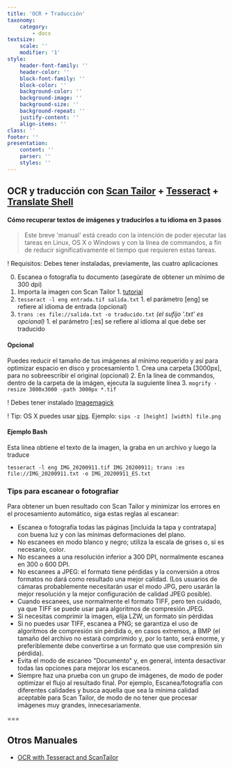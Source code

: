 ```yaml
---
title: 'OCR + Traducción'
taxonomy:
    category:
        - docs
textsize:
    scale: ''
    modifier: '1'
style:
    header-font-family: ''
    header-color: ''
    block-font-family: ''
    block-color: ''
    background-color: ''
    background-image: ''
    background-size: ''
    background-repeat: ''
    justify-content: ''
    align-items: ''
class: ''
footer: ''
presentation:
    content: ''
    parser: ''
    styles: ''
---
```


## OCR y traducción con [Scan Tailor](https://scantailor.org/) + [Tesseract](https://github.com/tesseract-ocr/) + [Translate Shell](https://www.soimort.org/translate-shell/)


#### Cómo recuperar textos de imágenes y traducirlos a tu idioma en 3 pasos

> Este breve 'manual' está creado con la intención de poder ejecutar las tareas en Linux, OS X o Windows y con la línea de commandos, a fin de reducir significativamente el tiempo que requieren estas tareas.

! Requisitos: Debes tener instaladas, previamente, las cuatro aplicaciones

0. Escanea o fotografía tu documento (asegúrate de obtener un mínimo de 300 dpi)
1. Importa la imagen con Scan Tailor
		1. [tutorial](https://youtu.be/qLUgMQkkhtA)
2. `tesseract -l eng entrada.tif salida.txt`
		1. el parámetro [eng] se refiere al idioma de entrada (opcional)
3. `trans :es file://salida.txt -o traducido.txt` _(el sufijo '.txt' es opcional)_
		1. el parámetro [:es] se refiere al idioma al que debe ser traducido


#### Opcional
Puedes reducir el tamaño de tus imágenes al mínimo requerido y así para optimizar espacio en disco y procesamiento
		1. Crea una carpeta [3000px], para no sobreescribir el original (opcional)
		2. En la línea de commandos, dentro de la carpeta de la imágen, ejecuta la suguiente línea
		3. `mogrify -resize 3000x3000 -path 3000px *.tif`

! Debes tener instalado [Imagemagick](https://www.imagemagick.org/)

! Tip: OS X puedes usar [sips](https://bhrigu.me/blog/2020/04/12/mac-os-x-command-line-tools-to-edit-media/). Ejemplo: `sips -z [height] [width] file.png`

#### Ejemplo Bash
Esta línea obtiene el texto de la imagen, la graba en un archivo y luego la traduce

`tesseract -l eng IMG_20200911.tif IMG_20200911; trans :es file://IMG_20200911.txt -o IMG_20200911_ES.txt`


### Tips para escanear o fotografiar

Para obtener un buen resultado con Scan Tailor y minimizar los errores en el procesamiento automático, siga estas reglas al escanear:

* Escanea o fotografía todas las páginas [incluida la tapa y contratapa] con buena luz y con las mínimas deformaciones del plano.
* No escanees en modo blanco y negro; utiliza la escala de grises o, si es necesario, color.
* No escanees a una resolución inferior a 300 DPI, normalmente escanea en 300 o 600 DPI.
* No escanees a JPEG: el formato tiene pérdidas y la conversión a otros formatos no dará como resultado una mejor calidad. (Los usuarios de cámaras probablemente necesitarán usar el modo JPG, pero usarán la mejor resolución y la mejor configuración de calidad JPEG posible).
* Cuando escanees, use normalmente el formato TIFF, pero ten cuidado, ya que TIFF se puede usar para algoritmos de compresión JPEG.
* Si necesitas comprimir la imagen, elija LZW, un formato sin pérdidas
* Si no puedes usar TIFF, escanea a PNG; se garantiza el uso de algoritmos de compresión sin pérdida o, en casos extremos, a BMP (el tamaño del archivo no estará comprimido y, por lo tanto, será enorme, y preferiblemente debe convertirse a un formato que use compresión sin pérdida).
* Evita el modo de escaneo "Documento" y, en general, intenta desactivar todas las opciones para mejorar los escaneos.
* Siempre haz una prueba con un grupo de imágenes, de modo de poder optimizar el flujo al resultado final. Por ejemplo, Escanea/fotografía con diferentes calidades y busca aquella que sea la mínima calidad aceptable para Scan Tailor, de modo de no tener que procesar imágenes muy grandes, innecesariamente.

===

## Otros Manuales

* [OCR with Tesseract and ScanTailor](https://programminghistorian.org/en/lessons/retired/OCR-with-Tesseract-and-ScanTailor)


